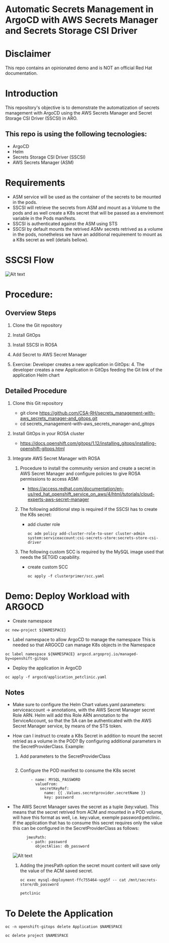
# Automatic Secrets Management in ArgoCD with AWS Secrets Manager and Secrets Storage CSI Driver

# Disclaimer
This repo contains an opinionated demo and is NOT an official Red Hat documentation.

# Introduction

This repository's objective is to demonstrate the automatization of secrets management with ArgoCD using the AWS Secrets Manager and Secret Storage CSI Driver (SSCSI) in ARO.

## This repo is using the following tecnologies:
- ArgoCD
- Helm
- Secrets Storage CSI Driver (SSCSI)
- AWS Secrets Manager (ASM)


# Requirements
- ASM service will be used as the container of the secrets to be mounted in the pods.
- SSCSI will retrieve the secrets from ASM and mount as a Volume to the pods and as well create a K8s secret that will be passed as a enviremont variable in the Pods manifests.
- SSCSI is authenticated against the ASM using STS
- SSCSI by default mounts the retrived ASMv secrets retrived as a volume in the pods, nonetheless we have an additional requirement to mount as a K8s secret as well (details bellow). 

# SSCSI Flow
![Alt text](./pics/sscsi_flow1.png?raw=true "SSCSI ") 


# Procedure:

## Overview Steps

1. Clone the Git repository

2. Install GitOps

2. Install SSCSI in ROSA

3. Add Secret to AWS Secret Manager

4. Exercise: Developer creates a new application in GitOps:
    4. The developer creates a new Application in GitOps feeding the Git link of the application Helm chart  


## Detailed Procedure

1. Clone this Git repository
    - git clone https://github.com/CSA-RH/secrets_management-with-aws_secrets_manager-and_gitops.git
    - cd secrets_management-with-aws_secrets_manager-and_gitops

2. Install GitOps in your ROSA cluster
    - https://docs.openshift.com/gitops/1.12/installing_gitops/installing-openshift-gitops.html

3. Integrate AWS Secret Manager with ROSA
    1. Procedure to install the community version and create a  secret in AWS Secret Manager and configure policies to give ROSA permissions to access ASM:
        - https://access.redhat.com/documentation/en-us/red_hat_openshift_service_on_aws/4/html/tutorials/cloud-experts-aws-secret-manager

    2. The following additional step is required if the SSCSI has to create the K8s secret:
        - add cluster role
            ```$bash
            oc adm policy add-cluster-role-to-user cluster-admin system:serviceaccount:csi-secrets-store:secrets-store-csi-driver

    3. The following custom SCC is required by the MySQL image used that needs the SETGID capability. 
        - create custom SCC

            ```$bash
            oc apply -f clusterprimer/scc.yaml
            ```

# Demo: Deploy Workload with ARGOCD

- Create namespace

```$bash
oc new-project ${NAMESPACE}
```

-  Label namespace to allow ArgoCD to manage the namespace
This is needed so that ARGOCD can manage K8s objects in the Namespace

```$bash
oc label namespace ${NAMESPACE} argocd.argoproj.io/managed-by=openshift-gitops
```

- Deploy the application in ArgoCD

```$bash
oc apply -f argocd/application_petclinic.yaml
```

## Notes

- Make sure to configure the Helm Chart values.yaml parameters: serviceaccount -> annotations, with the AWS Secret Manager secret Role ARN. Helm will add this Role ARN annotation to the ServiceAccount, so that the SA can be authenticated with the AWS Secret Manager service, by means of the STS token.  

- How can I instruct to create a K8s Secret in addition to mount the secret retried as a volume in the POD? By configuring additional parameters in the SecretProviderClass. Example:

    1. Add parameters to the SecretProviderClass
    ```$bash

    ```

    2. Configure the POD manifest to consume the K8s secret
    ```$bash
            - name: MYSQL_PASSWORD          
              valueFrom:
                secretKeyRef:
                  name: {{ .Values.secretprovider.secretName }}
                  key: password
    ```

- The AWS Secret Manager saves the secret as a tuple (key:value). This means that the secret retrived from ACM and mounted in a POD volume, will have this format as well, i.e. key:value, exemple password:petclinic. If the application that has to consume this secret requires only the value this can be configured in the SecretProviderClass as follows:

    ```$bash
          jmesPath:
            - path: password
              objectAlias: db_password
    ```

    ![Alt text](./pics/acm_secret_format.png?raw=true "AWS Secret Manager Secret Format")

    1. Adding the jmesPath option the secret mount content will save only the value of the ACM saved secret.
        ```$bash
        oc exec mysql-deployment-ffc755464-vpg5f -- cat /mnt/secrets-store/db_password

        petclinic
        ```

# To Delete the Application

```$bash
oc -n openshift-gitops delete Application $NAMESPACE
```

```$bash
oc delete project $NAMESPACE
```
